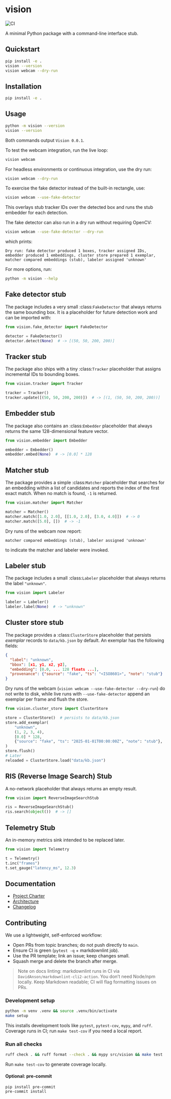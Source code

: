 # vision

![CI](https://github.com/matthewtpapa/vision/actions/workflows/ci.yml/badge.svg)

A minimal Python package with a command-line interface stub.

## Quickstart

```bash
pip install -e .
vision --version
vision webcam --dry-run
```

## Installation

```bash
pip install -e .
```

## Usage

```bash
python -m vision --version
vision --version
```

Both commands output `Vision 0.0.1`.

To test the webcam integration, run the live loop:

```bash
vision webcam
```

For headless environments or continuous integration, use the dry run:

```bash
vision webcam --dry-run
```

To exercise the fake detector instead of the built-in rectangle, use:

```bash
vision webcam --use-fake-detector
```

This overlays stub tracker IDs over the detected box and runs the stub
embedder for each detection.

The fake detector can also run in a dry run without requiring OpenCV:

```bash
vision webcam --use-fake-detector --dry-run
```

which prints:

```text
Dry run: fake detector produced 1 boxes, tracker assigned IDs, embedder produced 1 embeddings, cluster store prepared 1 exemplar, matcher compared embeddings (stub), labeler assigned 'unknown'
```

For more options, run:

```bash
python -m vision --help
```

## Fake detector stub

The package includes a very small :class:`FakeDetector` that always
returns the same bounding box.  It is a placeholder for future detection
work and can be imported with:

```python
from vision.fake_detector import FakeDetector

detector = FakeDetector()
detector.detect(None)  # -> [(50, 50, 200, 200)]
```

## Tracker stub

The package also ships with a tiny :class:`Tracker` placeholder that assigns
incremental IDs to bounding boxes.

```python
from vision.tracker import Tracker

tracker = Tracker()
tracker.update([(50, 50, 200, 200)])  # -> [(1, (50, 50, 200, 200))]
```

## Embedder stub

The package also contains an :class:`Embedder` placeholder that always
returns the same 128-dimensional feature vector.

```python
from vision.embedder import Embedder

embedder = Embedder()
embedder.embed(None)  # -> [0.0] * 128
```

## Matcher stub

The package provides a simple :class:`Matcher` placeholder that searches for
an embedding within a list of candidates and reports the index of the first
exact match. When no match is found, ``-1`` is returned.

```python
from vision.matcher import Matcher

matcher = Matcher()
matcher.match([1.0, 2.0], [[1.0, 2.0], [3.0, 4.0]])  # -> 0
matcher.match([5.0], [])  # -> -1
```

Dry runs of the webcam now report:

```text
matcher compared embeddings (stub), labeler assigned 'unknown'
```

to indicate the matcher and labeler were invoked.

## Labeler stub

The package includes a small :class:`Labeler` placeholder that always
returns the label ``"unknown"``.

```python
from vision import Labeler

labeler = Labeler()
labeler.label(None)  # -> "unknown"
```

## Cluster store stub

The package provides a :class:`ClusterStore` placeholder that persists
*exemplar* records to ``data/kb.json`` by default. An exemplar has the
following fields:

```json
{
  "label": "unknown",
  "bbox": [x1, y1, x2, y2],
  "embedding": [0.0, ... 128 floats ...],
  "provenance": {"source": "fake", "ts": "<ISO8601>", "note": "stub"}
}
```

Dry runs of the webcam (``vision webcam --use-fake-detector --dry-run``)
do not write to disk, while live runs with ``--use-fake-detector`` append an
exemplar per frame and flush the store.

```python
from vision.cluster_store import ClusterStore

store = ClusterStore()  # persists to data/kb.json
store.add_exemplar(
    "unknown",
    (1, 2, 3, 4),
    [0.0] * 128,
    {"source": "fake", "ts": "2025-01-01T00:00:00Z", "note": "stub"},
)
store.flush()
# Later
reloaded = ClusterStore.load("data/kb.json")
```

## RIS (Reverse Image Search) Stub

A no-network placeholder that always returns an empty result.

```python
from vision import ReverseImageSearchStub

ris = ReverseImageSearchStub()
ris.search(object())  # -> []
```

## Telemetry Stub

An in-memory metrics sink intended to be replaced later.

```python
from vision import Telemetry

t = Telemetry()
t.inc("frames")
t.set_gauge("latency_ms", 12.3)
```

## Documentation

- [Project Charter](docs/charter.md)
- [Architecture](docs/architecture.md)
- [Changelog](CHANGELOG.md)

## Contributing

We use a lightweight, self-enforced workflow:

- Open PRs from topic branches; do not push directly to `main`.
- Ensure CI is green (`pytest -q` + markdownlint job).
- Use the PR template; link an issue; keep changes small.
- Squash merge and delete the branch after merge.

> Note on docs linting: markdownlint runs in CI via
> `DavidAnson/markdownlint-cli2-action`. You don’t need Node/npm locally.
> Keep Markdown readable; CI will flag formatting issues on PRs.

### Development setup

```bash
python -m venv .venv && source .venv/bin/activate
make setup
```

This installs development tools like `pytest`, `pytest-cov`, `mypy`, and `ruff`.
Coverage runs in CI; run `make test-cov` if you need a local report.

### Run all checks

```bash
ruff check . && ruff format --check . && mypy src/vision && make test
```

Run `make test-cov` to generate coverage locally.

#### Optional: pre-commit

```bash
pip install pre-commit
pre-commit install
```
